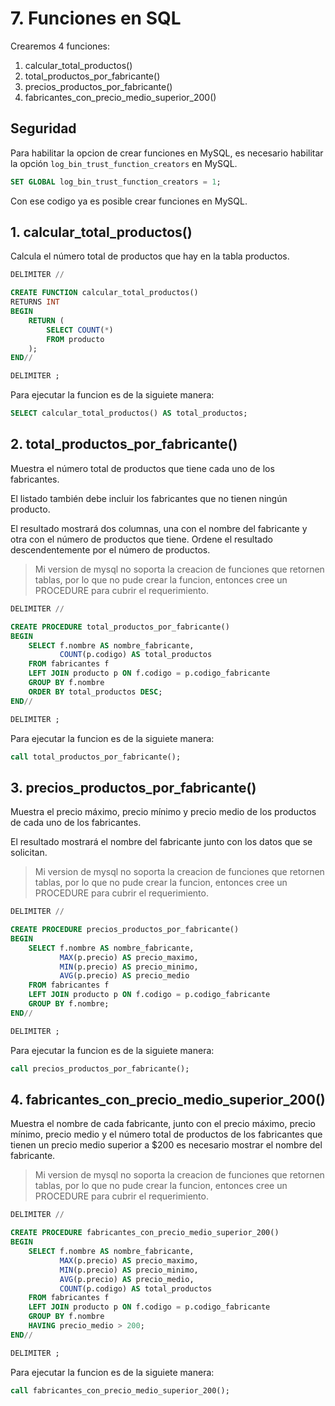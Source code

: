 # 7. Funciones en SQL

Crearemos 4 funciones:

1. calcular_total_productos()
2. total_productos_por_fabricante()
3. precios_productos_por_fabricante()
4. fabricantes_con_precio_medio_superior_200()

## Seguridad

Para habilitar la opcion de crear funciones en MySQL, es necesario habilitar la opción `log_bin_trust_function_creators` en MySQL. 

```sql
SET GLOBAL log_bin_trust_function_creators = 1;
```

Con ese codigo ya es posible crear funciones en MySQL.

## 1. calcular_total_productos()

Calcula el número total de productos que hay en la tabla productos. 

```sql
DELIMITER //

CREATE FUNCTION calcular_total_productos()
RETURNS INT
BEGIN
	RETURN (
		SELECT COUNT(*) 
		FROM producto
	);
END//

DELIMITER ;
```

Para ejecutar la funcion es de la siguiete manera:

```sql
SELECT calcular_total_productos() AS total_productos;
```


## 2. total_productos_por_fabricante()

Muestra el número total de productos que tiene cada uno de los fabricantes. 

El listado también debe incluir los fabricantes que no tienen ningún producto. 

El resultado mostrará dos columnas, una con el nombre del fabricante y otra con el número de productos que tiene. Ordene el resultado descendentemente por el número de productos.

> Mi version de mysql no soporta la creacion de funciones que retornen tablas, por lo que no pude crear la funcion, entonces cree un PROCEDURE para cubrir el requerimiento.

```sql
DELIMITER //

CREATE PROCEDURE total_productos_por_fabricante()
BEGIN
    SELECT f.nombre AS nombre_fabricante, 
           COUNT(p.codigo) AS total_productos
    FROM fabricantes f
    LEFT JOIN producto p ON f.codigo = p.codigo_fabricante
    GROUP BY f.nombre
    ORDER BY total_productos DESC;
END//

DELIMITER ;
```

Para ejecutar la funcion es de la siguiete manera:

```sql
call total_productos_por_fabricante();
```

## 3. precios_productos_por_fabricante()

Muestra el precio máximo, precio mínimo y precio medio de los productos de cada uno de los fabricantes.

El resultado mostrará el nombre del fabricante junto con los datos que se solicitan.

> Mi version de mysql no soporta la creacion de funciones que retornen tablas, por lo que no pude crear la funcion, entonces cree un PROCEDURE para cubrir el requerimiento.

```sql
DELIMITER //

CREATE PROCEDURE precios_productos_por_fabricante()
BEGIN
    SELECT f.nombre AS nombre_fabricante, 
           MAX(p.precio) AS precio_maximo,
           MIN(p.precio) AS precio_minimo,
           AVG(p.precio) AS precio_medio
    FROM fabricantes f
    LEFT JOIN producto p ON f.codigo = p.codigo_fabricante
    GROUP BY f.nombre;
END//

DELIMITER ;
```

Para ejecutar la funcion es de la siguiete manera:

```sql
call precios_productos_por_fabricante();
```

## 4. fabricantes_con_precio_medio_superior_200()

Muestra el nombre de cada fabricante, junto con el precio máximo, precio mínimo, precio medio y el número total de productos de los fabricantes que tienen un precio medio superior a $200 es necesario mostrar el nombre del fabricante.

> Mi version de mysql no soporta la creacion de funciones que retornen tablas, por lo que no pude crear la funcion, entonces cree un PROCEDURE para cubrir el requerimiento.

```sql
DELIMITER //

CREATE PROCEDURE fabricantes_con_precio_medio_superior_200()
BEGIN
    SELECT f.nombre AS nombre_fabricante, 
           MAX(p.precio) AS precio_maximo,
           MIN(p.precio) AS precio_minimo,
           AVG(p.precio) AS precio_medio,
           COUNT(p.codigo) AS total_productos
    FROM fabricantes f
    LEFT JOIN producto p ON f.codigo = p.codigo_fabricante
    GROUP BY f.nombre
    HAVING precio_medio > 200;
END//

DELIMITER ;
```

Para ejecutar la funcion es de la siguiete manera:

```sql
call fabricantes_con_precio_medio_superior_200();
```